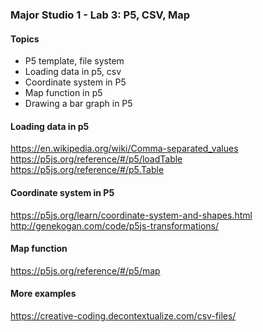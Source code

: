 ### Major Studio 1 - Lab 3: P5, CSV, Map

#### Topics
- P5 template, file system
- Loading data in p5, csv
- Coordinate system in P5
- Map function in p5
- Drawing a bar graph in P5

#### Loading data in p5
https://en.wikipedia.org/wiki/Comma-separated_values  
https://p5js.org/reference/#/p5/loadTable  
https://p5js.org/reference/#/p5.Table  

#### Coordinate system in P5
https://p5js.org/learn/coordinate-system-and-shapes.html  
http://genekogan.com/code/p5js-transformations/  

#### Map function
https://p5js.org/reference/#/p5/map

#### More examples
https://creative-coding.decontextualize.com/csv-files/  
